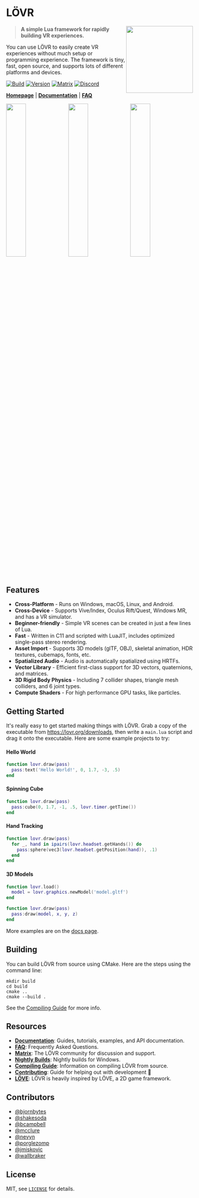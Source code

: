 # LÖVR

<a href="https://lovr.org"><img align="right" src="https://lovr.org/static/img/logo.svg" width="180"/></a>

> **A simple Lua framework for rapidly building VR experiences.**

You can use LÖVR to easily create VR experiences without much setup or programming experience.  The framework is tiny, fast, open source, and supports lots of different platforms and devices.

[![Build](https://github.com/bjornbytes/lovr/actions/workflows/build.yml/badge.svg?event=push)](https://github.com/bjornbytes/lovr/actions/workflows/build.yml)
[![Version](https://img.shields.io/github/release/bjornbytes/lovr.svg?label=version)](https://github.com/bjornbytes/lovr/releases)
[![Matrix](https://img.shields.io/badge/chat-matrix-0ba378.svg)](https://lovr.org/matrix)
[![Discord](https://img.shields.io/badge/chat-discord-404eed.svg)](https://lovr.org/discord)

[**Homepage**](https://lovr.org) | [**Documentation**](https://lovr.org/docs) | [**FAQ**](https://lovr.org/docs/FAQ)

<p align="left">
  <span><img src="http://lovr.org/static/img/screen1.jpg" width="32.5%"/></span>
  <span><img src="http://lovr.org/static/img/screen2.jpg" width="32.5%"/></span>
  <span><img src="http://lovr.org/static/img/screen3.jpg" width="32.5%"/></span>
</p>

Features
---

- **Cross-Platform** - Runs on Windows, macOS, Linux, and Android.
- **Cross-Device** - Supports Vive/Index, Oculus Rift/Quest, Windows MR, and has a VR simulator.
- **Beginner-friendly** - Simple VR scenes can be created in just a few lines of Lua.
- **Fast** - Written in C11 and scripted with LuaJIT, includes optimized single-pass stereo rendering.
- **Asset Import** - Supports 3D models (glTF, OBJ), skeletal animation, HDR textures, cubemaps, fonts, etc.
- **Spatialized Audio** - Audio is automatically spatialized using HRTFs.
- **Vector Library** - Efficient first-class support for 3D vectors, quaternions, and matrices.
- **3D Rigid Body Physics** - Including 7 collider shapes, triangle mesh colliders, and 6 joint types.
- **Compute Shaders** - For high performance GPU tasks, like particles.

Getting Started
---

It's really easy to get started making things with LÖVR.  Grab a copy of the executable from <https://lovr.org/downloads>,
then write a `main.lua` script and drag it onto the executable.  Here are some example projects to try:

#### Hello World

```lua
function lovr.draw(pass)
  pass:text('Hello World!', 0, 1.7, -3, .5)
end
```

#### Spinning Cube

```lua
function lovr.draw(pass)
  pass:cube(0, 1.7, -1, .5, lovr.timer.getTime())
end
```

#### Hand Tracking

```lua
function lovr.draw(pass)
  for _, hand in ipairs(lovr.headset.getHands()) do
    pass:sphere(vec3(lovr.headset.getPosition(hand)), .1)
  end
end
```

#### 3D Models

```lua
function lovr.load()
  model = lovr.graphics.newModel('model.gltf')
end

function lovr.draw(pass)
  pass:draw(model, x, y, z)
end
```

More examples are on the [docs page](https://lovr.org/docs/Intro/Hello_World).

Building
---

You can build LÖVR from source using CMake.  Here are the steps using the command line:

```console
mkdir build
cd build
cmake ..
cmake --build .
```

See the [Compiling Guide](https://lovr.org/docs/Compiling) for more info.

Resources
---

- [**Documentation**](https://lovr.org/docs): Guides, tutorials, examples, and API documentation.
- [**FAQ**](https://lovr.org/docs/FAQ): Frequently Asked Questions.
- [**Matrix**](https://lovr.org/matrix): The LÖVR community for discussion and support.
- [**Nightly Builds**](https://lovr.org/download/nightly): Nightly builds for Windows.
- [**Compiling Guide**](https://lovr.org/docs/Compiling): Information on compiling LÖVR from source.
- [**Contributing**](https://lovr.org/docs/Contributing): Guide for helping out with development 💜
- [**LÖVE**](https://love2d.org): LÖVR is heavily inspired by LÖVE, a 2D game framework.

Contributors
---

- [@bjornbytes](https://github.com/bjornbytes)
- [@shakesoda](https://github.com/shakesoda)
- [@bcampbell](https://github.com/bcampbell)
- [@mcclure](https://github.com/mcclure)
- [@nevyn](https://github.com/nevyn)
- [@porglezomp](https://github.com/porglezomp)
- [@jmiskovic](https://github.com/jmiskovic)
- [@wallbraker](https://github.com/wallbraker)

License
---

MIT, see [`LICENSE`](LICENSE) for details.
